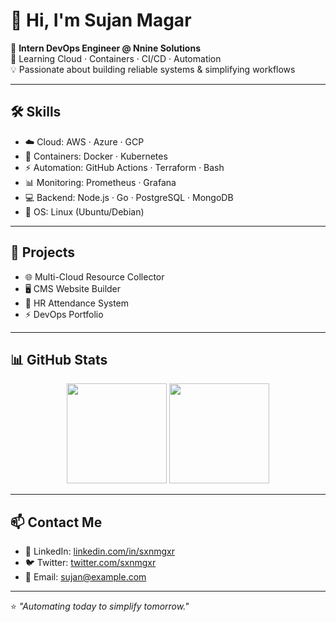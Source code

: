 # 👋 Hi, I'm Sujan Magar  

🚀 **Intern DevOps Engineer @ Nnine Solutions**  
🌱 Learning Cloud · Containers · CI/CD · Automation  
💡 Passionate about building reliable systems & simplifying workflows  

---

## 🛠️ Skills  
- ☁️ Cloud: AWS · Azure · GCP  
- 🐳 Containers: Docker · Kubernetes  
- ⚡ Automation: GitHub Actions · Terraform · Bash  
- 📊 Monitoring: Prometheus · Grafana  
- 💻 Backend: Node.js · Go · PostgreSQL · MongoDB  
- 🐧 OS: Linux (Ubuntu/Debian)  

---

## 📂 Projects  
- 🌐 Multi-Cloud Resource Collector  
- 🖥️ CMS Website Builder  
- 🏫 HR Attendance System  
- ⚡ DevOps Portfolio  

---

## 📊 GitHub Stats  
<p align="center">
  <img src="https://github-readme-stats-sigma-five.vercel.app/api?username=sxnmgxr&show_icons=true&theme=tokyonight" height="160"/>
  <img src="https://github-readme-streak-stats.herokuapp.com/?user=sxnmgxr&theme=tokyonight" height="160"/>
</p>

---

## 📫 Contact Me  
- 💼 LinkedIn: [linkedin.com/in/sxnmgxr](#)  
- 🐦 Twitter: [twitter.com/sxnmgxr](#)  
- 📧 Email: sujan@example.com  

---

⭐ _"Automating today to simplify tomorrow."_
